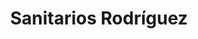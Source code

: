 ---
title: "Sanitarios Rodríguez"
url: /ciudad-autonoma-de-buenos-aires/sanitarios-rodriguez/
shop: comercio
---